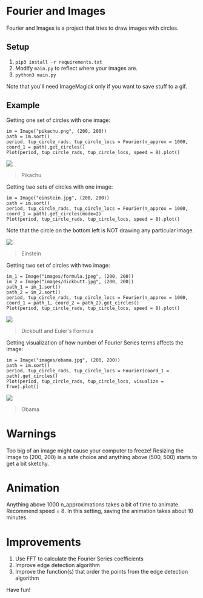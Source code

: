# Fourier and Images

Fourier and Images is a project that tries to draw images with circles.

## Setup
1. `pip3 install -r requirements.txt`
1. Modify `main.py` to reflect where your images are.
1. `python3 main.py`

Note that you'll need ImageMagick only if you want to save stuff to a gif.

## Example 

Getting one set of circles with one image:
```
im = Image("pikachu.png", (200, 200))
path = im.sort()
period, tup_circle_rads, tup_circle_locs = Fourier(n_approx = 1000, coord_1 = path).get_circles()
Plot(period, tup_circle_rads, tup_circle_locs, speed = 8).plot()
```

[![](https://github.com/thinking-tower/Fourier-and-Images/blob/master/example_gifs/pikachu.gif)](https://github.com/thinking-tower/Fourier-and-Images/blob/master/example_gifs/pikachu.gif "Pikachu")

> Pikachu

Getting two sets of circles with one image:

```
im = Image("einstein.jpg", (200, 200))
path = im.sort()
period, tup_circle_rads, tup_circle_locs = Fourier(n_approx = 1000, coord_1 = path).get_circles(mode=2)
Plot(period, tup_circle_rads, tup_circle_locs, speed = 8).plot()
```
Note that the circle on the bottom left is NOT drawing any particular image.

[![](https://github.com/thinking-tower/Fourier-and-Images/blob/master/example_gifs/einstein.gif)](https://github.com/thinking-tower/Fourier-and-Images/blob/master/example_gifs/einstein.gif "Einstein")

> Einstein

Getting two set of circles with two image:
```
im_1 = Image("images/formula.jpeg", (200, 200))
im_2 = Image("images/dickbutt.jpg", (200, 200))
path_1 = im_1.sort()
path_2 = im_2.sort()
period, tup_circle_rads, tup_circle_locs = Fourier(n_approx = 1000, coord_1 = path_1, coord_2 = path_2).get_circles()
Plot(period, tup_circle_rads, tup_circle_locs, speed = 8).plot()
```

[![](https://github.com/thinking-tower/Fourier-and-Images/blob/master/example_gifs/dickbutt_formula.gif)](https://github.com/thinking-tower/Fourier-and-Images/blob/master/example_gifs/dickbutt_formula.gif "Dickbutt and Euler's Formula")

> Dickbutt and Euler's Formula

Getting visualization of how number of Fourier Series terms affects the image:
```
im = Image("images/obama.jpg", (200, 200))
path = im.sort()
period, tup_circle_rads, tup_circle_locs = Fourier(coord_1 = path).get_circles()
Plot(period, tup_circle_rads, tup_circle_locs, visualize = True).plot()
```

[![](https://github.com/thinking-tower/Fourier-and-Images/blob/master/example_gifs/obama.gif)](https://github.com/thinking-tower/Fourier-and-Images/blob/master/example_gifs/obama.gif "Obama")

> Obama

# Warnings
Too big of an image might cause your computer to freeze! Resizing the image to (200, 200) is a safe choice and anything above (500, 500) starts to get a bit sketchy.

# Animation
Anything above 1000 n_approximations takes a bit of time to animate. Recommend speed = 8. In this setting, saving the animation takes about 10 minutes.

# Improvements
1) Use FFT to calculate the Fourier Series coefficients
2) Improve edge detection algorithm
3) Improve the function(s) that order the points from the edge detection algorithm

Have fun!
